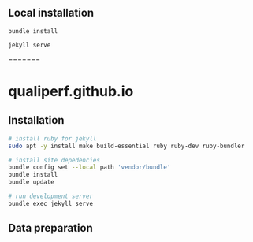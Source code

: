 ## Local installation
```
bundle install
```

```
jekyll serve
```
=======
# qualiperf.github.io

## Installation
```bash
# install ruby for jekyll
sudo apt -y install make build-essential ruby ruby-dev ruby-bundler

# install site depedencies
bundle config set --local path 'vendor/bundle'
bundle install
bundle update

# run development server
bundle exec jekyll serve
```

## Data preparation

